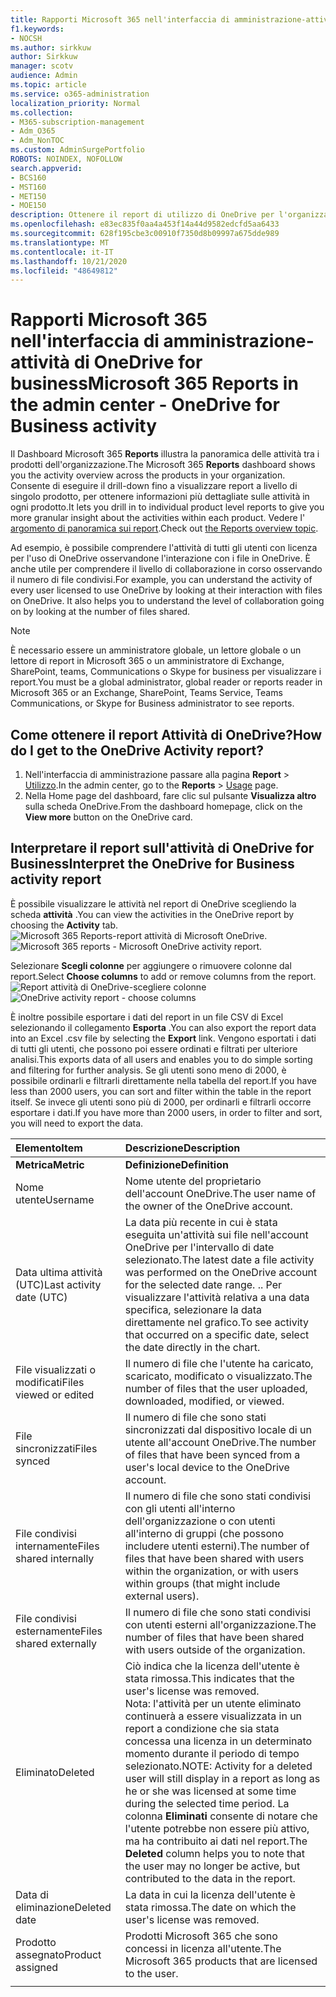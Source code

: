 ```yaml
---
title: Rapporti Microsoft 365 nell'interfaccia di amministrazione-attività di OneDrive for business
f1.keywords:
- NOCSH
ms.author: sirkkuw
author: Sirkkuw
manager: scotv
audience: Admin
ms.topic: article
ms.service: o365-administration
localization_priority: Normal
ms.collection:
- M365-subscription-management
- Adm_O365
- Adm_NonTOC
ms.custom: AdminSurgePortfolio
ROBOTS: NOINDEX, NOFOLLOW
search.appverid:
- BCS160
- MST160
- MET150
- MOE150
description: Ottenere il report di utilizzo di OneDrive per l'organizzazione e conoscere l'attività di ogni utente di OneDrive, il numero di file condivisi e l'utilizzo dello spazio di archiviazione.
ms.openlocfilehash: e83ec835f0aa4a453f14a44d9582edcfd5aa6433
ms.sourcegitcommit: 628f195cbe3c00910f7350d8b09997a675dde989
ms.translationtype: MT
ms.contentlocale: it-IT
ms.lasthandoff: 10/21/2020
ms.locfileid: "48649812"
---
```

# <a name="microsoft-365-reports-in-the-admin-center---onedrive-for-business-activity"></a><span data-ttu-id="b1e17-103">Rapporti Microsoft 365 nell'interfaccia di amministrazione-attività di OneDrive for business</span><span class="sxs-lookup"><span data-stu-id="b1e17-103">Microsoft 365 Reports in the admin center - OneDrive for Business activity</span></span>

<span data-ttu-id="b1e17-104">Il Dashboard Microsoft 365 **Reports** illustra la panoramica delle attività tra i prodotti dell'organizzazione.</span><span class="sxs-lookup"><span data-stu-id="b1e17-104">The Microsoft 365 **Reports** dashboard shows you the activity overview across the products in your organization.</span></span> <span data-ttu-id="b1e17-105">Consente di eseguire il drill-down fino a visualizzare report a livello di singolo prodotto, per ottenere informazioni più dettagliate sulle attività in ogni prodotto.</span><span class="sxs-lookup"><span data-stu-id="b1e17-105">It lets you drill in to individual product level reports to give you more granular insight about the activities within each product.</span></span> <span data-ttu-id="b1e17-106">Vedere l' [argomento di panoramica sui report](activity-reports.md).</span><span class="sxs-lookup"><span data-stu-id="b1e17-106">Check out [the Reports overview topic](activity-reports.md).</span></span>
  
<span data-ttu-id="b1e17-p102">Ad esempio, è possibile comprendere l'attività di tutti gli utenti con licenza per l'uso di OneDrive osservandone l'interazione con i file in OneDrive. È anche utile per comprendere il livello di collaborazione in corso osservando il numero di file condivisi.</span><span class="sxs-lookup"><span data-stu-id="b1e17-p102">For example, you can understand the activity of every user licensed to use OneDrive by looking at their interaction with files on OneDrive. It also helps you to understand the level of collaboration going on by looking at the number of files shared.</span></span>
  
> [!NOTE]
> <span data-ttu-id="b1e17-109">È necessario essere un amministratore globale, un lettore globale o un lettore di report in Microsoft 365 o un amministratore di Exchange, SharePoint, teams, Communications o Skype for business per visualizzare i report.</span><span class="sxs-lookup"><span data-stu-id="b1e17-109">You must be a global administrator, global reader or reports reader in Microsoft 365 or an Exchange, SharePoint, Teams Service, Teams Communications, or Skype for Business administrator to see reports.</span></span>  
 
## <a name="how-do-i-get-to-the-onedrive-activity-report"></a><span data-ttu-id="b1e17-110">Come ottenere il report Attività di OneDrive?</span><span class="sxs-lookup"><span data-stu-id="b1e17-110">How do I get to the OneDrive Activity report?</span></span>

1. <span data-ttu-id="b1e17-111">Nell'interfaccia di amministrazione passare alla pagina **Report** \> <a href="https://go.microsoft.com/fwlink/p/?linkid=2074756" target="_blank">Utilizzo</a>.</span><span class="sxs-lookup"><span data-stu-id="b1e17-111">In the admin center, go to the **Reports** \> <a href="https://go.microsoft.com/fwlink/p/?linkid=2074756" target="_blank">Usage</a> page.</span></span> 
2. <span data-ttu-id="b1e17-112">Nella Home page del dashboard, fare clic sul pulsante **Visualizza altro** sulla scheda OneDrive.</span><span class="sxs-lookup"><span data-stu-id="b1e17-112">From the dashboard homepage, click on the **View more** button on the OneDrive card.</span></span>
  
## <a name="interpret-the-onedrive-for-business-activity-report"></a><span data-ttu-id="b1e17-113">Interpretare il report sull'attività di OneDrive for Business</span><span class="sxs-lookup"><span data-stu-id="b1e17-113">Interpret the OneDrive for Business activity report</span></span>

<span data-ttu-id="b1e17-114">È possibile visualizzare le attività nel report di OneDrive scegliendo la scheda **attività** .</span><span class="sxs-lookup"><span data-stu-id="b1e17-114">You can view the activities in the OneDrive report by choosing the **Activity** tab.</span></span><br/><span data-ttu-id="b1e17-115">![Microsoft 365 Reports-report attività di Microsoft OneDrive.](../../media/c89df0b0-2611-4acf-9ef7-17cedf7977be.png)</span><span class="sxs-lookup"><span data-stu-id="b1e17-115">![Microsoft 365 reports - Microsoft OneDrive activity report.](../../media/c89df0b0-2611-4acf-9ef7-17cedf7977be.png)</span></span>

<span data-ttu-id="b1e17-116">Selezionare **Scegli colonne** per aggiungere o rimuovere colonne dal report.</span><span class="sxs-lookup"><span data-stu-id="b1e17-116">Select **Choose columns** to add or remove columns from the report.</span></span>  <br/> <span data-ttu-id="b1e17-117">![Report attività di OneDrive-scegliere colonne](../../media/252f311f-ffde-4e5a-9158-2b822bf86964.png)</span><span class="sxs-lookup"><span data-stu-id="b1e17-117">![OneDrive activity report - choose columns](../../media/252f311f-ffde-4e5a-9158-2b822bf86964.png)</span></span>

<span data-ttu-id="b1e17-118">È inoltre possibile esportare i dati del report in un file CSV di Excel selezionando il collegamento **Esporta** .</span><span class="sxs-lookup"><span data-stu-id="b1e17-118">You can also export the report data into an Excel .csv file by selecting the **Export** link.</span></span> <span data-ttu-id="b1e17-119">Vengono esportati i dati di tutti gli utenti, che possono poi essere ordinati e filtrati per ulteriore analisi.</span><span class="sxs-lookup"><span data-stu-id="b1e17-119">This exports data of all users and enables you to do simple sorting and filtering for further analysis.</span></span> <span data-ttu-id="b1e17-120">Se gli utenti sono meno di 2000, è possibile ordinarli e filtrarli direttamente nella tabella del report.</span><span class="sxs-lookup"><span data-stu-id="b1e17-120">If you have less than 2000 users, you can sort and filter within the table in the report itself.</span></span> <span data-ttu-id="b1e17-121">Se invece gli utenti sono più di 2000, per ordinarli e filtrarli occorre esportare i dati.</span><span class="sxs-lookup"><span data-stu-id="b1e17-121">If you have more than 2000 users, in order to filter and sort, you will need to export the data.</span></span> 
  
|<span data-ttu-id="b1e17-122">Elemento</span><span class="sxs-lookup"><span data-stu-id="b1e17-122">Item</span></span>|<span data-ttu-id="b1e17-123">Descrizione</span><span class="sxs-lookup"><span data-stu-id="b1e17-123">Description</span></span>|
|:-----|:-----|
|<span data-ttu-id="b1e17-124">**Metrica**</span><span class="sxs-lookup"><span data-stu-id="b1e17-124">**Metric**</span></span>|<span data-ttu-id="b1e17-125">**Definizione**</span><span class="sxs-lookup"><span data-stu-id="b1e17-125">**Definition**</span></span>|
|<span data-ttu-id="b1e17-126">Nome utente</span><span class="sxs-lookup"><span data-stu-id="b1e17-126">Username</span></span>  <br/> |<span data-ttu-id="b1e17-127">Nome utente del proprietario dell'account OneDrive.</span><span class="sxs-lookup"><span data-stu-id="b1e17-127">The user name of the owner of the OneDrive account.</span></span>  <br/> |
|<span data-ttu-id="b1e17-128">Data ultima attività (UTC)</span><span class="sxs-lookup"><span data-stu-id="b1e17-128">Last activity date (UTC)</span></span>  <br/> |<span data-ttu-id="b1e17-129">La data più recente in cui è stata eseguita un'attività sui file nell'account OneDrive per l'intervallo di date selezionato.</span><span class="sxs-lookup"><span data-stu-id="b1e17-129">The latest date a file activity was performed on the OneDrive account for the selected date range.</span></span> <span data-ttu-id="b1e17-130">.</span><span class="sxs-lookup"><span data-stu-id="b1e17-130">.</span></span> <span data-ttu-id="b1e17-131">Per visualizzare l'attività relativa a una data specifica, selezionare la data direttamente nel grafico.</span><span class="sxs-lookup"><span data-stu-id="b1e17-131">To see activity that occurred on a specific date, select the date directly in the chart.</span></span>  <br/> |
|<span data-ttu-id="b1e17-132">File visualizzati o modificati</span><span class="sxs-lookup"><span data-stu-id="b1e17-132">Files viewed or edited</span></span>  <br/> |<span data-ttu-id="b1e17-133">Il numero di file che l'utente ha caricato, scaricato, modificato o visualizzato.</span><span class="sxs-lookup"><span data-stu-id="b1e17-133">The number of files that the user uploaded, downloaded, modified, or viewed.</span></span>   <br/> |
|<span data-ttu-id="b1e17-134">File sincronizzati</span><span class="sxs-lookup"><span data-stu-id="b1e17-134">Files synced</span></span>  <br/> |<span data-ttu-id="b1e17-135">Il numero di file che sono stati sincronizzati dal dispositivo locale di un utente all'account OneDrive.</span><span class="sxs-lookup"><span data-stu-id="b1e17-135">The number of files that have been synced from a user's local device to the OneDrive account.</span></span> <br/> |
|<span data-ttu-id="b1e17-136">File condivisi internamente</span><span class="sxs-lookup"><span data-stu-id="b1e17-136">Files shared internally</span></span>  <br/> | <span data-ttu-id="b1e17-137">Il numero di file che sono stati condivisi con gli utenti all'interno dell'organizzazione o con utenti all'interno di gruppi (che possono includere utenti esterni).</span><span class="sxs-lookup"><span data-stu-id="b1e17-137">The number of files that have been shared with users within the organization, or with users within groups (that might include external users).</span></span>  <br/> |
|<span data-ttu-id="b1e17-138">File condivisi esternamente</span><span class="sxs-lookup"><span data-stu-id="b1e17-138">Files shared externally</span></span>  <br/> |<span data-ttu-id="b1e17-139">Il numero di file che sono stati condivisi con utenti esterni all'organizzazione.</span><span class="sxs-lookup"><span data-stu-id="b1e17-139">The number of files that have been shared with users outside of the organization.</span></span> <br/>|
|<span data-ttu-id="b1e17-140">Eliminato</span><span class="sxs-lookup"><span data-stu-id="b1e17-140">Deleted</span></span>  <br/> | <span data-ttu-id="b1e17-141">Ciò indica che la licenza dell'utente è stata rimossa.</span><span class="sxs-lookup"><span data-stu-id="b1e17-141">This indicates that the user's license was removed.</span></span>  <br/> <span data-ttu-id="b1e17-142">Nota: l'attività per un utente eliminato continuerà a essere visualizzata in un report a condizione che sia stata concessa una licenza in un determinato momento durante il periodo di tempo selezionato.</span><span class="sxs-lookup"><span data-stu-id="b1e17-142">NOTE: Activity for a deleted user will still display in a report as long as he or she was licensed at some time during the selected time period.</span></span> <span data-ttu-id="b1e17-143">La colonna **Eliminati** consente di notare che l'utente potrebbe non essere più attivo, ma ha contribuito ai dati nel report.</span><span class="sxs-lookup"><span data-stu-id="b1e17-143">The **Deleted** column helps you to note that the user may no longer be active, but contributed to the data in the report.</span></span>  <br/> |
|<span data-ttu-id="b1e17-144">Data di eliminazione</span><span class="sxs-lookup"><span data-stu-id="b1e17-144">Deleted date</span></span>  <br/> |<span data-ttu-id="b1e17-145">La data in cui la licenza dell'utente è stata rimossa.</span><span class="sxs-lookup"><span data-stu-id="b1e17-145">The date on which the user's license was removed.</span></span> <br/>|
|<span data-ttu-id="b1e17-146">Prodotto assegnato</span><span class="sxs-lookup"><span data-stu-id="b1e17-146">Product assigned</span></span>  <br/> |<span data-ttu-id="b1e17-147">Prodotti Microsoft 365 che sono concessi in licenza all'utente.</span><span class="sxs-lookup"><span data-stu-id="b1e17-147">The Microsoft 365 products that are licensed to the user.</span></span>|
|||